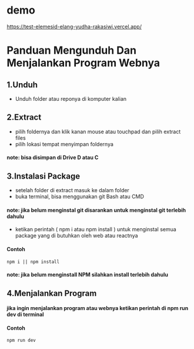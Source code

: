 # demo
https://test-elemesid-elang-yudha-rakasiwi.vercel.app/

# Panduan Mengunduh Dan Menjalankan Program Webnya

## 1.Unduh 
* Unduh folder atau reponya di komputer kalian  

## 2.Extract
* pilih foldernya dan klik kanan mouse atau touchpad dan pilih extract files 
* pilih lokasi tempat menyimpan foldernya 
#### note: bisa disimpan di Drive D atau C

## 3.Instalasi Package
* setelah folder di extract masuk ke dalam folder
* buka terminal, bisa menggunakan git Bash atau CMD 
#### note: jika belum menginstal git disarankan untuk menginstal git terlebih dahulu
* ketikan perintah ( npm i atau npm install ) untuk menginstal semua package yang di butuhkan oleh web atau reactnya
#### Contoh
```
npm i || npm install
```
#### note: jika belum menginstall NPM silahkan install terlebih dahulu

## 4.Menjalankan Program 
####  jika ingin menjalankan program atau webnya ketikan perintah di npm run dev di terminal
    
#### Contoh
```
npm run dev
```

         
